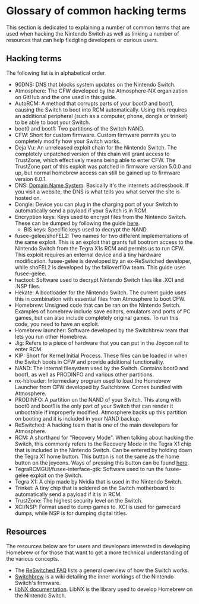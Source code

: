 # Glossary of common hacking terms

This section is dedicated to explaining a number of common terms that are used when hacking the Nintendo Switch as well as linking a number of resources that can help fledgling developers or curious users.

## Hacking terms

The following list is in alphabetical order.

- 90DNS: DNS that blocks system updates on the Nintendo Switch.
- Atmosphere: The CFW developed by the Atmosphere-NX organization on GitHub and the one used in this guide.
- AutoRCM: A method that corrupts parts of your boot0 and boot1, causing the Switch to boot into RCM automatically. Using this requires an additional peripheral (such as a computer, phone, dongle or trinket) to be able to boot your Switch.
- boot0 and boot1: Two partitions of the Switch NAND.
- CFW: Short for custom firmware. Custom firmware permits you to completely modify how your Switch works.
- Deja Vu: An unreleased exploit chain for the Nintendo Switch. The completely unpatched version of this chain will grant access to TrustZone, which effectively means being able to enter CFW. The TrustZone part of this exploit was patched in firmware version 5.0.0 and up, but normal homebrew access can still be gained up to firmware version 6.0.1.
- DNS: [Domain Name System](https://en.wikipedia.org/wiki/Domain_Name_System). Basically it's the internets addressbook. If you visit a website, the DNS is what tells you what server the site is hosted on.
- Dongle: Device you can plug in the charging port of your Switch to automatically send a payload if your Switch is in RCM.
- Encryption keys: Keys used to encrypt files from the Nintendo Switch. These can be dumped by following the guide [here](/extras/backup_keys/).
  - BIS keys: Specific keys used to decrypt the NAND.
- fusee-gelee/shoFEL2: Two names for two different implementations of the same exploit. This is an exploit that grants full bootrom access to the Nintendo Switch from the Tegra X1s RCM and permits us to run CFW. This exploit requires an external device and a tiny hardware modification. fusee-gelee is developed by an ex-ReSwitched developer, while shoFEL2 is developed by the failoverfl0w team. This guide uses fusee-gelee.
- hactool: Software used to decrypt Nintendo Switch files like .XCI and .NSP files.
- Hekate: A bootloader for the Nintendo Switch. The current guide uses this in combination with essential files from Atmosphere to boot CFW.
- Homebrew: Unsigned code that can be ran on the Nintendo Switch. Examples of homebrew include save editors, emulators and ports of PC games, but can also include completely original games. To run this code, you need to have an exploit.
- Homebrew launcher: Software developed by the Switchbrew team that lets you run other Homebrew.
- Jig: Refers to a piece of hardware that you can put in the Joycon rail to enter RCM.
- KIP: Short for Kernel Initial Process. These files can be loaded in when the Switch boots in CFW and provide additional functionality.
- NAND: The internal filesystem used by the Switch. Contains boot0 and boot1, as well as PRODINFO and various other partitions.
- nx-hbloader: Intermediary program used to load the Homebrew Launcher from CFW developed by Switchbrew. Comes bundled with Atmosphere.
- PRODINFO: A partition on the NAND of your Switch. This along with boot0 and boot1 is the only part of your Switch that can render it unbootable if improperly modified. Atmosphere backs up this partition on booting and it is included in your NAND backup.
- ReSwitched: A hacking team that is one of the main developers for Atmosphere.
- RCM: A shorthand for "Recovery Mode". When talking about hacking the Switch, this commonly refers to the Recovery Mode in the Tegra X1 chip that is included in the Nintendo Switch. Can be entered by holding down the Tegra X1 home button. This button is not the same as the home button on the joycons. Ways of pressing this button can be found [here](/user_guide/entering_rcm/).
- TegraRCMGUI/fusee-interface-gtk: Software used to run the fusee-gelee exploit on the Switch.
- Tegra X1: A chip made by Nvidia that is used in the Nintendo Switch.
- Trinket: A tiny chip that is soldered on the Switch motherboard to automatically send a payload if it is in RCM.
- TrustZone: The highest security level on the Switch.
- XCI/NSP: Format used to dump games to. XCI is used for gamecard dumps, while NSP is for dumping digital titles.

## Resources

The resources below are for users and developers interested in developing Homebrew or for those that want to get a more technical understanding of the various concepts.

- The [ReSwitched FAQ](https://reswitched.team/faq/) lists a general overview of how the Switch works.
- [Switchbrew](https://switchbrew.org) is a wiki detailing the inner workings of the Nintendo Switch's firmware.
- [libNX documentation](https://switchbrew.github.io/libnx/index.html). LibNX is the library used to develop Homebrew on the Nintendo Switch.